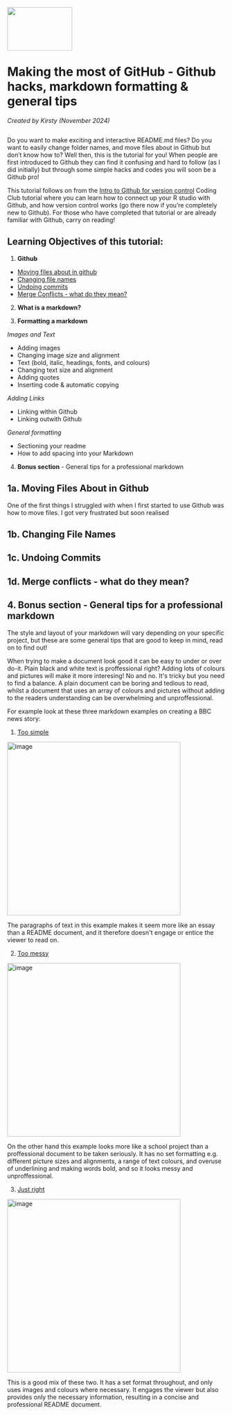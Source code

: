 <img align="left" width="150" height="100" src="https://github.com/user-attachments/assets/15e3d8bb-acb0-4014-8505-b250fbc23c71" />

<p>&nbsp;</p>
<p>&nbsp;</p>
<p>&nbsp;</p>


 # Making the most of GitHub - Github hacks, markdown formatting & general tips

*Created by Kirsty (November 2024)*

```diff

```

Do you want to make exciting and interactive README.md files? Do you want to easily change folder names, and move files about in Github but don’t know how to? Well then, this is the tutorial for you! When people are first introduced to Github they can find it confusing and hard to follow (as I did initially) but through some simple hacks and codes you will soon be a Github pro! 


This tutorial follows on from the [Intro to Github for version control](https://ourcodingclub.github.io/tutorials/git/) Coding Club tutorial where you can learn how to connect up your R studio with Github, and how version control works (go there now if you’re completely new to Github). For those who have completed that tutorial or are already familiar with Github, carry on reading! 
 

## Learning Objectives of this tutorial:

1. **Github**
- [Moving files about in github](https://github.com/EdDataScienceEES/tutorial-Kirstb-04/blob/master/index.md#1a-moving-files-about-in-github)
- [Changing file names](https://github.com/EdDataScienceEES/tutorial-Kirstb-04/blob/master/index.md#1b-changing-file-names)
- [Undoing commits](https://github.com/EdDataScienceEES/tutorial-Kirstb-04/blob/master/index.md#1c-undoing-commits)
- [Merge Conflicts - what do they mean? ](https://github.com/EdDataScienceEES/tutorial-Kirstb-04/blob/master/index.md#1d-merge-conflicts---what-do-they-mean)

2. **What is a markdown?**

3. **Formatting a markdown**
  
*Images and Text*

- Adding images
- Changing image size and alignment
- Text (bold, italic, headings, fonts, and colours)
- Changing text size and alignment
- Adding quotes
- Inserting code & automatic copying
  
*Adding Links*

- Linking within Github
- Linking outwith Github
  
*General formatting*

- Sectioning your readme
- How to add spacing into your Markdown

4. **Bonus section** - General tips for a professional markdown

## 1a. Moving Files About in Github

One of the first things I struggled with when I first started to use Github was how to move files. I got very frustrated but soon realised 

## 1b. Changing File Names

## 1c. Undoing Commits

## 1d. Merge conflicts - what do they mean?

## 4. Bonus section - General tips for a professional markdown

The style and layout of your markdown will vary depending on your specific project, but these are some general tips that are good to keep in mind, read on to find out!

When trying to make a document look good it can be easy to under or over do-it. Plain black and white text is proffessional right? Adding lots of colours and pictures will make it more interesing! No and no. It's tricky but you need to find a balance. A plain document can be boring and tedious to read, whilst a document that uses an array of colours and pictures without adding to the readers understanding can be overwhelming and unproffessional. 

For example look at these three markdown examples on creating a BBC news story:
1. [Too simple](Example_markdowns/BBC_too_simple.md)

<img width="400" alt="image" src="https://github.com/user-attachments/assets/bcf290ce-08bc-49c3-b9bd-5e06e628146d">


The paragraphs of text in this example makes it seem more like an essay than a README document, and it therefore doesn't engage or entice the viewer to read on. 
  
2. [Too messy](Example_markdowns/BBC_overwhelming.md)

<img width="400" alt="image" src="https://github.com/user-attachments/assets/0480b644-01a8-4529-a29a-b276b4a0aa85">



On the other hand this example looks more like a school project than a proffessional document to be taken seriously. It has no set formatting e.g. different picture sizes and alignments, a range of text colours, and overuse of underlining and making words bold, and so it looks messy and unproffessional. 

3. [Just right](Example_markdowns/BBC_good.md)

<img width="400" alt="image" src="https://github.com/user-attachments/assets/0c0a8227-6f44-4276-9cf9-6a18830551d9">




This is a good mix of these two. It has a set format throughout, and only uses images and colours where necessary. It engages the viewer but also provides only the necessary information, resulting in a concise and professional README document.
